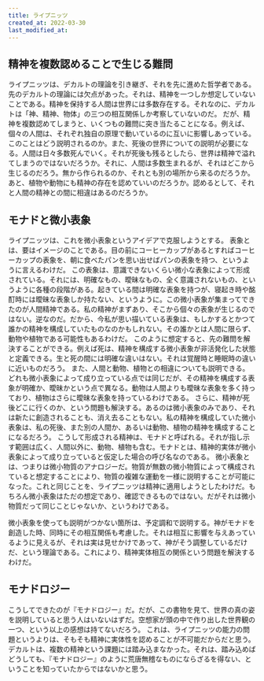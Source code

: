 ```yaml
---
title: ライプニッツ
created_at: 2022-03-30
last_modified_at: 
---
```


## 精神を複数認めることで生じる難問

ライプニッツは、デカルトの理論を引き継ぎ、それを先に進めた哲学者である。
先のデカルトの理論には欠点があった。それは、精神を一つしか想定していないことである。精神を保持する人間は世界には多数存在する。それなのに、デカルトは「神、精神、物体」の三つの相互関係しか考察していないのだ。
だが、精神を複数認めてしまうと、いくつもの難問に突き当たることになる。例えば、個々の人間は、それぞれ独自の原理で動いているのに互いに影響しあっている。このことはどう説明されるのか。また、死後の世界についての説明が必要になる。人間は日々多数死んでいく。それが死後も残るとしたら、世界は精神で溢れてしまうのではないだろうか。それに、人間は多数生まれるが、それはどこから生じるのだろう。無から作られるのか、それとも別の場所から来るのだろうか。あと、植物や動物にも精神の存在を認めていいのだろうか。認めるとして、それと人間の精神との間に相違はあるのだろうか。

## モナドと微小表象

ライプニッツは、これを微小表象というアイデアで克服しようとする。
表象とは、要はイメージのことである。目の前にコーヒーカップがあるとすればコーヒーカップの表象を、朝に食べたパンを思い出せばパンの表象を持つ、というように言えるわけだ。
この表象は、意識できないくらい微小な表象によって形成されている。それには、明確なもの、曖昧なもの、全く意識されないもの、というように各種の段階がある。起きている間は明確な表象を持つが、寝起き時や酩酊時には曖昧な表象しか持たない、というように。この微小表象が集まってできたのが人間精神である。私の精神がまずあり、そこから個々の表象が生じるのではない。逆なのだ。だから、今私が思い描いている表象は、もしかするとかつて誰かの精神を構成していたものなのかもしれない。その誰かとは人間に限らず、動物や植物である可能性もあるわけだ。
このように想定すると、先の難問を解決することができる。例えば死は、精神を構成する微小表象が非活発化した状態と定義できる。生と死の間には明確な違いはない。それは覚醒時と睡眠時の違いに近いものだろう。
また、人間と動物、植物との相違についても説明できる。どれも微小表象によって成り立っている点では同じだが、その精神を構成する表象が明確か、曖昧かという点で異なる。動物は人間よりも曖昧な表象を多く持っており、植物はさらに曖昧な表象を持っているわけである。
さらに、精神が死後どこに行くのか、という問題も解決する。あるのは微小表象のみであり、それは新たに創造されることも、消え去ることもない。私の精神を構成していた微小表象は、私の死後、また別の人間か、あるいは動物、植物の精神を構成することになるだろう。
こうして形成される精神は、モナドと呼ばれる。それが指し示す範囲は広く、人間以外に、動物、植物も含む。モナドとは、精神的実体が微小表象によって成り立っていると仮定した場合の呼び名なのである。
微小表象とは、つまりは微小物質のアナロジーだ。物質が無数の微小物質によって構成されていると想定することにより、物質の複雑な運動を一様に説明することが可能になった。これと同じことを、ライプニッツは精神に適用しようとしたわけだ。もちろん微小表象はただの想定であり、確認できるものではない。だがそれは微小物質だって同じことじゃないか、というわけである。

微小表象を使っても説明がつかない箇所は、予定調和で説明する。神がモナドを創造した時、同時にその相互関係も考慮した。それは相互に影響を与えあっているように見えるが、それは実は見せかけであって、神がそう調整しているだけだ、という理論である。これにより、精神実体相互の関係という問題を解決するわけだ。

## モナドロジー

こうしてできたのが『モナドロジー』だ。だが、この書物を見て、世界の真の姿を説明していると思う人はいないはずだ。空想家が頭の中で作り出した世界観の一つ、という以上の感想は持てないだろう。
これは、ライプニッツの能力の問題というよりは、そもそも精神に実体性を認めることが不可能だからだと思う。デカルトは、複数の精神という課題には踏み込まなかった。それは、踏み込めばどうしても、『モナドロジー』のように荒唐無稽なものにならざるを得ない、ということを知っていたからではないかと思う。
